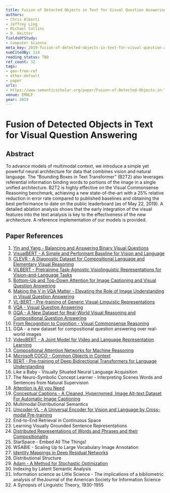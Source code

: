 ```yaml
---
title: Fusion of Detected Objects in Text for Visual Question Answering
authors:
- Chris Alberti
- Jeffrey Ling
- Michael Collins
- D. Reitter
fieldsOfStudy:
- Computer Science
meta_key: 2019-fusion-of-detected-objects-in-text-for-visual-question-answering
numCitedBy: 114
reading_status: TBD
ref_count: 32
tags:
- gen-from-ref
- other-default
- paper
urls:
- https://www.semanticscholar.org/paper/Fusion-of-Detected-Objects-in-Text-for-Visual-Alberti-Ling/b82153bf85d5d1edd3f170aace830e5328ca9ed0?sort=total-citations
venue: EMNLP
year: 2019
---
```


# Fusion of Detected Objects in Text for Visual Question Answering

## Abstract

To advance models of multimodal context, we introduce a simple yet powerful neural architecture for data that combines vision and natural language. The “Bounding Boxes in Text Transformer” (B2T2) also leverages referential information binding words to portions of the image in a single unified architecture. B2T2 is highly effective on the Visual Commonsense Reasoning benchmark, achieving a new state-of-the-art with a 25% relative reduction in error rate compared to published baselines and obtaining the best performance to date on the public leaderboard (as of May 22, 2019). A detailed ablation analysis shows that the early integration of the visual features into the text analysis is key to the effectiveness of the new architecture. A reference implementation of our models is provided.

## Paper References

1. [Yin and Yang - Balancing and Answering Binary Visual Questions](2016-yin-and-yang-balancing-and-answering-binary-visual-questions)
2. [VisualBERT - A Simple and Performant Baseline for Vision and Language](2019-visualbert-a-simple-and-performant-baseline-for-vision-and-language)
3. [CLEVR - A Diagnostic Dataset for Compositional Language and Elementary Visual Reasoning](2017-clevr-a-diagnostic-dataset-for-compositional-language-and-elementary-visual-reasoning)
4. [ViLBERT - Pretraining Task-Agnostic Visiolinguistic Representations for Vision-and-Language Tasks](2019-vilbert-pretraining-task-agnostic-visiolinguistic-representations-for-vision-and-language-tasks)
5. [Bottom-Up and Top-Down Attention for Image Captioning and Visual Question Answering](2018-bottom-up-and-top-down-attention-for-image-captioning-and-visual-question-answering)
6. [Making the V in VQA Matter - Elevating the Role of Image Understanding in Visual Question Answering](2017-making-the-v-in-vqa-matter-elevating-the-role-of-image-understanding-in-visual-question-answering)
7. [VL-BERT - Pre-training of Generic Visual-Linguistic Representations](2020-vl-bert-pre-training-of-generic-visual-linguistic-representations)
8. [VQA - Visual Question Answering](2015-vqa-visual-question-answering)
9. [GQA - A New Dataset for Real-World Visual Reasoning and Compositional Question Answering](2019-gqa-a-new-dataset-for-real-world-visual-reasoning-and-compositional-question-answering)
10. [From Recognition to Cognition - Visual Commonsense Reasoning](2019-from-recognition-to-cognition-visual-commonsense-reasoning)
11. GQA - a new dataset for compositional question answering over real-world images
12. [VideoBERT - A Joint Model for Video and Language Representation Learning](2019-videobert-a-joint-model-for-video-and-language-representation-learning)
13. [Compositional Attention Networks for Machine Reasoning](2018-compositional-attention-networks-for-machine-reasoning)
14. [Microsoft COCO - Common Objects in Context](2014-microsoft-coco-common-objects-in-context)
15. [BERT - Pre-training of Deep Bidirectional Transformers for Language Understanding](2019-bert.md)
16. Like a Baby - Visually Situated Neural Language Acquisition
17. The Neuro-Symbolic Concept Learner - Interpreting Scenes Words and Sentences from Natural Supervision
18. [Attention is All you Need](2017-transformer.md)
19. [Conceptual Captions - A Cleaned, Hypernymed, Image Alt-text Dataset For Automatic Image Captioning](2018-conceptual-captions-a-cleaned-hypernymed-image-alt-text-dataset-for-automatic-image-captioning)
20. Multimodal Distributional Semantics
21. [Unicoder-VL - A Universal Encoder for Vision and Language by Cross-modal Pre-training](2020-unicoder-vl-a-universal-encoder-for-vision-and-language-by-cross-modal-pre-training)
22. End-to-End Retrieval in Continuous Space
23. Learning Visually Grounded Sentence Representations
24. [Distributed Representations of Words and Phrases and their Compositionality](2013-distributed-representations-of-words-and-phrases-and-their-compositionality)
25. StarSpace - Embed All The Things!
26. WSABIE - Scaling Up to Large Vocabulary Image Annotation
27. [Identity Mappings in Deep Residual Networks](2016-identity-mappings-in-deep-residual-networks)
28. Distributional Structure
29. [Adam - A Method for Stochastic Optimization](2015-adam-a-method-for-stochastic-optimization)
30. Indexing by Latent Semantic Analysis
31. Information science as Little Science - The implications of a bibliometric analysis of theJournal of the American Society for Information Science
32. A Synopsis of Linguistic Theory, 1930-1955
